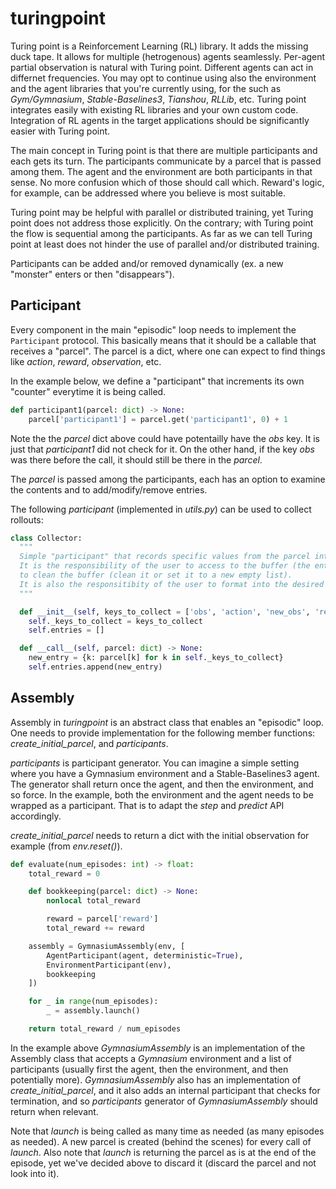 # turingpoint

Turing point is a Reinforcement Learning (RL) library. It adds the missing duck tape.
It allows for multiple (hetrogenous) agents seamlessly. Per-agent partial observation is natural with Turing point.
Different agents can act in differnet frequencies.
You may opt to continue using also the environment and the agent libraries that you're currently using, for the such as *Gym/Gymnasium*, *Stable-Baselines3*, *Tianshou*, *RLLib*, etc.
Turing point integrates easily with existing RL libraries and your own custom code.
Integration of RL agents in the target applications should be significantly easier with Turing point.

The main concept in Turing point is that there are multiple participants and each gets its turn.
The participants communicate by a parcel that is passed among them. The agent and the environment are both participants in that sense. No more confusion which of those should call which. Reward's logic, for example,
can be addressed where you believe is most suitable.

Turing point may be helpful with parallel or distributed training, yet Turing point does not address those explicitly. On the contrary; with Turing point the flow is sequential among the participants. As far as we can tell Turing point at least does not hinder the use of parallel and/or distributed training.

Participants can be added and/or removed dynamically (ex. a new "monster" enters or then "disappears").

## Participant

Every component in the main "episodic" loop needs to implement the ```Participant``` protocol. This basically means that it should be a callable that receives a "parcel". The parcel is a dict, where one can expect to find things like *action*, *reward*, *observation*, etc.  

In the example below, we define a "participant" that increments its own "counter" everytime it is being called.

``` py
def participant1(parcel: dict) -> None:
    parcel['participant1'] = parcel.get('participant1', 0) + 1
```

Note the the *parcel* dict above could have potentailly have the *obs* key.
It is just that *participant1* did not check for it.
On the other hand, if the key *obs* was there before the call, it should still be there in the *parcel*.

The *parcel* is passed among the participants, each has an option to examine the contents and to add/modify/remove entries.

The following *participant* (implemented in *utils.py*) can be used to collect rollouts:

``` py
class Collector:
  """
  Simple "participant" that records specific values from the parcel into a list (a buffer).
  It is the responsibility of the user to access to the buffer (the entries),
  to clean the buffer (clean it or set it to a new empty list).
  It is also the responsitibity of the user to format into the desired format as appropriate.
  """

  def __init__(self, keys_to_collect = ['obs', 'action', 'new_obs', 'reward', 'done']):
    self._keys_to_collect = keys_to_collect
    self.entries = []

  def __call__(self, parcel: dict) -> None:
    new_entry = {k: parcel[k] for k in self._keys_to_collect}
    self.entries.append(new_entry)
```

## Assembly

Assembly in *turingpoint* is an abstract class that enables an "episodic" loop. One needs to provide implementation for the following member functions: *create_initial_parcel*, and *participants*.

*participants* is participant generator. You can imagine a simple setting where you have a Gymnasium environment and a Stable-Baselines3 agent. The generator shall return once the agent, and then the environment, and so force.
In the example, both the environment and the agent needs to be wrapped as a participant. That is to adapt the *step* and *predict* API accordingly.

*create_initial_parcel* needs to return a dict with the initial observation for example (from *env.reset()*).

``` py linenums="1"
def evaluate(num_episodes: int) -> float:
    total_reward = 0

    def bookkeeping(parcel: dict) -> None:
        nonlocal total_reward

        reward = parcel['reward']
        total_reward += reward

    assembly = GymnasiumAssembly(env, [
        AgentParticipant(agent, deterministic=True),
        EnvironmentParticipant(env),
        bookkeeping
    ])

    for _ in range(num_episodes):
        _ = assembly.launch()

    return total_reward / num_episodes
```

In the example above *GymnasiumAssembly* is an implementation of the Assembly class that accepts a *Gymnasium* environment and a list of participants (usually first the agent, then the environment, and then potentially more). *GymnasiumAssembly* also has an implementation of *create_initial_parcel*, and it also adds an internal participant that checks for termination, and so *participants* generator of *GymnasiumAssembly* should return when relevant.

Note that *launch* is being called as many time as needed (as many episodes as needed).
A new parcel is created (behind the scenes) for every call of *launch*.
Also note that *launch* is returning the parcel as is at the end of the episode, yet we've decided above to discard it (discard the parcel and not look into it).
